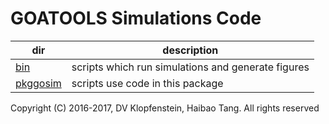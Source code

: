 # GOATOOLS Simulations Code

| dir | description 
|-----|---------------------------------------------------
| [bin](bin) | scripts which run simulations and generate figures
| [pkggosim](pkggosim) | scripts use code in this package

Copyright (C) 2016-2017, DV Klopfenstein, Haibao Tang. All rights reserved
